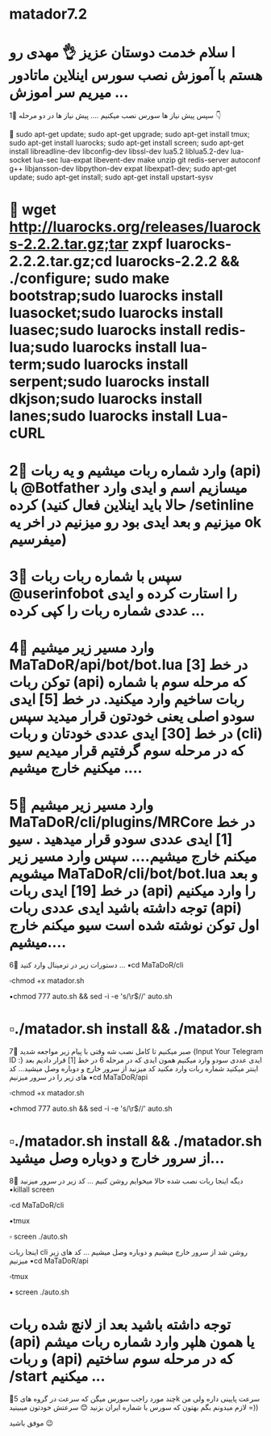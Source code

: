 # matador7.2
ا سلام خدمت دوستان عزیز 👌
مهدی رو هستم با آموزش نصب سورس اینلاین‌ ماتادور
میریم سر اموزش ... 
======================
1⃣ سپس پیش نیاز ها سورس نصب میکنیم‌ ....
پیش نیاز ها در دو مرحله 👇

🔸 sudo apt-get update; sudo apt-get upgrade; sudo apt-get install tmux; sudo apt-get install luarocks; sudo apt-get install screen; sudo apt-get install libreadline-dev libconfig-dev libssl-dev lua5.2 liblua5.2-dev lua-socket lua-sec lua-expat libevent-dev make unzip git redis-server autoconf g++ libjansson-dev libpython-dev expat libexpat1-dev; sudo apt-get update; sudo apt-get install; sudo apt-get install upstart-sysv

🔹 wget http://luarocks.org/releases/luarocks-2.2.2.tar.gz;tar zxpf luarocks-2.2.2.tar.gz;cd luarocks-2.2.2 && ./configure; sudo make bootstrap;sudo luarocks install luasocket;sudo luarocks install luasec;sudo luarocks install redis-lua;sudo luarocks install lua-term;sudo luarocks install serpent;sudo luarocks install dkjson;sudo luarocks install lanes;sudo luarocks install Lua-cURL
======================
2⃣ وارد شماره‌ ربات میشیم‌ و  یه ربات (api) با @Botfather میسازیم اسم و ایدی وارد کرده (حالا باید اینلاین فعال کنید /setinline میزنیم و بعد ایدی بود رو میزنیم در اخر یه ok میفرسیم‌)
======================
3⃣ سپس‌ با شماره ربات ربات @userinfobot را استارت کرده و ایدی عددی شماره ربات را کپی کرده ...
======================
4⃣ وارد مسیر زیر میشیم 
MaTaDoR/api/bot/bot.lua
در خط [3] توکن ربات (api) که مرحله سوم با شماره ربات ساخیم وارد میکنید.
در خط [5] ایدی سودو اصلی یعنی خودتون قرار میدید
سپس در خط [30] ایدی عددی خودتان و ربات (cli) که در مرحله سوم گرفتیم قرار میدیم
سیو میکنیم‌ خارج میشیم‌ ....
======================
5⃣ وارد مسیر زیر میشیم‌
MaTaDoR/cli/plugins/MRCore
در خط [1] ایدی عددی سودو قرار میدهید .
سیو میکنم‌ خارج میشیم‌....
سپس وارد مسیر زیر میشویم 
MaTaDoR/cli/bot/bot.lua
و بعد در خط [19] ایدی ربات (api) را وارد میکنیم  توجه داشته باشید ایدی عددی ربات (api) اول توکن نوشته شده است
سیو میکنم‌ خارج میشیم‌....
======================
6⃣ دستورات زیر در ترمینال وارد کنید ...
▪️cd MaTaDoR/cli

▫️chmod +x matador.sh

▪️chmod 777 auto.sh && sed -i -e 's/\r$//' auto.sh

▫️./matador.sh install && ./matador.sh
======================
7⃣ صبر میکنیم تا کامل نصب شه وقتی با پیام زیر  مواجعه شدید
{Input Your Telegram ID :}
ایدی عددی سودو وارد میکنیم همون ایدی که در مرحله 6 در خط [1] قرار دادیم 
بعد اینتر میکنید
شماره ربات وارد مکنید کد میزنید‌
از سرور خارج و دوباره وصل میشید...
کد های زیر را در سرور میزنیم 
▪️cd MaTaDoR/api

▫️chmod +x matador.sh

▪️chmod 777 auto.sh && sed -i -e 's/\r$//' auto.sh

▫️./matador.sh install && ./matador.sh
از سرور خارج و دوباره وصل میشید...
======================
8⃣ دیگه اینجا ربات نصب شده حالا میخوایم روشن کنیم ...
کد زیر در سرور میزنید 
▪️killall screen

▫️cd MaTaDoR/cli

▪️tmux

▫️ screen ./auto.sh

اینجا ربات cli روشن شد از سرور خارج میشیم و دوباره وصل میشیم ...
کد های زیر میزنیم
▪️cd MaTaDoR/api

▫️tmux

▪️ screen ./auto.sh

توجه داشته باشید بعد از لانچ شده ربات (api) یا همون هلپر وارد شماره ربات میشم و ربات (api) که در مرحله سوم ساختیم /start میکنیم ...
======================
💢چند مورد راجب سورس میگن که سرعت در گروه های 5k سرعت پایینی داره ولی من لازم میدونم بگم بهتون که سورس با شماره ایران بزنید 😊 سرعتش خودتون میبینید =))


موفق باشید 😉
